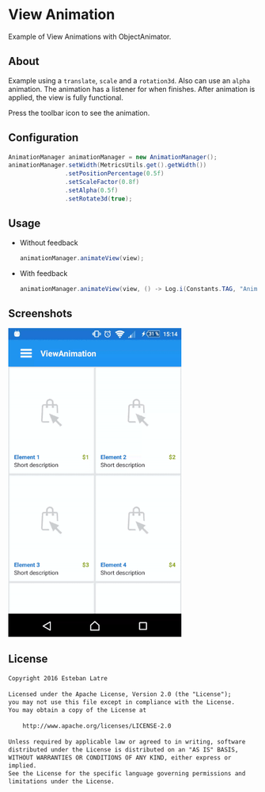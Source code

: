 # View Animation

Example of View Animations with ObjectAnimator.

## About

Example using a `translate`, `scale` and a `rotation3d`. Also can use an `alpha` animation. The animation has a listener for when finishes.
After animation is applied, the view is fully functional.

Press the toolbar icon to see the animation.

## Configuration

```java
AnimationManager animationManager = new AnimationManager();
animationManager.setWidth(MetricsUtils.get().getWidth())
                .setPositionPercentage(0.5f)
                .setScaleFactor(0.8f)
                .setAlpha(0.5f)
                .setRotate3d(true);
```

## Usage

- Without feedback

    ```java
    animationManager.animateView(view);
    ```

- With feedback

    ```java
    animationManager.animateView(view, () -> Log.i(Constants.TAG, "Animation finished"));
    ```

## Screenshots

<img src="art/demo.gif" width="350"/>

## License
    Copyright 2016 Esteban Latre
    
    Licensed under the Apache License, Version 2.0 (the "License");
    you may not use this file except in compliance with the License.
    You may obtain a copy of the License at
    
        http://www.apache.org/licenses/LICENSE-2.0
    
    Unless required by applicable law or agreed to in writing, software
    distributed under the License is distributed on an "AS IS" BASIS,
    WITHOUT WARRANTIES OR CONDITIONS OF ANY KIND, either express or implied.
    See the License for the specific language governing permissions and
    limitations under the License.

